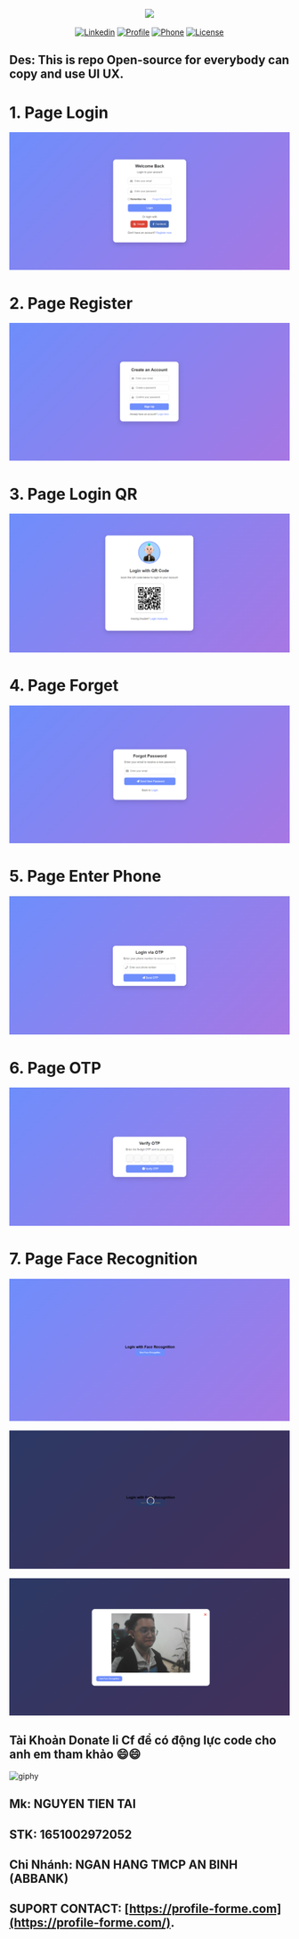 <p align="center"><a href="https://profile-forme.com" target="_blank"><img src="https://res.cloudinary.com/ecommerce2021/image/upload/v1659065987/avatar/logo_begsn1.png" width="300"></a></p>

<p align="center">
<a href="https://www.linkedin.com/in/tai-nguyen-tien-787545213/"><img src="https://img.icons8.com/color/48/000000/linkedin-circled--v1.png" alt="Linkedin"></a>
<a href="https://profile-forme.surge.sh"><img src="https://img.icons8.com/color/48/000000/internet--v1.png" alt="Profile"></a>
<a href="tel:0798805741"><img src="https://img.icons8.com/color/48/000000/apple-phone.png" alt="Phone"></a>
<a href = "mailto:nguyentientai10@gmail.com"><img src="https://img.icons8.com/fluency/48/000000/send-mass-email.png" alt="License"></a>
</p>

## Des: This is repo Open-source for everybody can copy and use UI UX. 

# 1. Page Login
![Page Login QR code](assets/Login.png)

# 2. Page Register
![Page Login QR code](assets/Register.png)

# 3. Page Login QR
![Page Login QR code](assets/QR.png)

# 4. Page Forget
![Page Login QR code](assets/Forget.png)

# 5. Page Enter Phone
![Page Login QR code](assets/EnterPhone.png)

# 6. Page OTP
![Page Page OTP](assets/OTP.png)

# 7. Page Face Recognition
![Page Login  Face Recognition](assets/FaceRecognition1.png)

![Page Login QR code](assets/FaceRecognition2.png)

![Page Login QR code](assets/FaceRecognition3.png)


## Tài Khoản Donate li Cf để có động lực code cho anh em tham khảo 😄😄

![giphy](https://3.bp.blogspot.com/-SzGvXn2sTmw/V6k-90GH3ZI/AAAAAAAAIsk/Q678Pil-0kITLPa3fD--JkNdnJVKi_BygCLcB/s1600/cf10-fbc08%2B%25281%2529.gif)

## Mk: NGUYEN TIEN TAI

## STK: 1651002972052

## Chi Nhánh: NGAN HANG TMCP AN BINH (ABBANK)

## SUPORT CONTACT: [https://profile-forme.com](https://profile-forme.com/).
